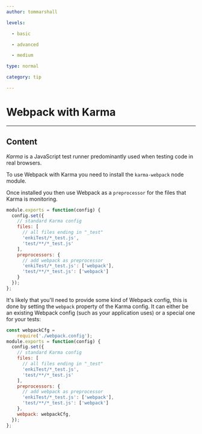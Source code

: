 ```yaml
---
author: tommarshall

levels:

  - basic

  - advanced

  - medium

type: normal

category: tip

---
```

# Webpack with Karma

---
## Content

*Karma* is a JavaScript test runner predominantly used when testing code in real browsers.

To use Webpack with Karma you need to install the `karma-webpack` node module.

Once installed you then use Webpack as a `preprocessor` for the files that Karma is monitoring.

```javascript
module.exports = function(config) {
  config.set({
    // standard Karma config
    files: [
      // all files ending in "_test"
      'enkiTest/*_test.js',
      'test/**/*_test.js'
    ],
    preprocessors: {
      // add webpack as preprocessor
      'enkiTest/*_test.js': ['webpack'],
      'test/**/*_test.js': ['webpack']
    }
  });
};
```

It's likely that you'll need to provide some kind of Webpack config, this is done by setting the `webpack` property of the Karma config. It can either be an existing Webpack config (such as your application uses) or a special one for your tests:
```javascript
const webpackCfg =
    require('./webpack.config');
module.exports = function(config) {
  config.set({
    // standard Karma config
    files: [
      // all files ending in "_test"
      'enkiTest/*_test.js',
      'test/**/*_test.js'
    ],
    preprocessors: {
      // add webpack as preprocessor
      'enkiTest/*_test.js': ['webpack'],
      'test/**/*_test.js': ['webpack']
    },
    webpack: webpackCfg,
  });
};
```